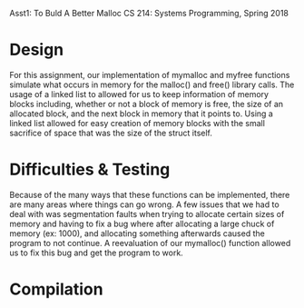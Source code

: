 Asst1: To Buld A Better Malloc
CS 214: Systems Programming, Spring 2018

Design
======
For this assignment, our implementation of mymalloc and myfree functions simulate what occurs in memory for the malloc() and free() library calls.  The usage of a linked list to allowed for us to keep information of memory blocks including, whether or not a block of memory is free, the size of an allocated block, and the next block in memory that it points to.  Using a linked list allowed for easy creation of memory blocks with the small sacrifice of space that was the size of the struct itself.  

Difficulties & Testing
=======================
Because of the many ways that these functions can be implemented, there are many areas where things can go wrong.  A few issues that we had to deal with was segmentation faults when trying to allocate certain sizes of memory and having to fix a bug where after allocating a large chuck of memory (ex: 1000), and allocating something afterwards caused the program to not continue.  A reevaluation of our mymalloc() function allowed us to fix this bug and get the program to work.

Compilation
============
